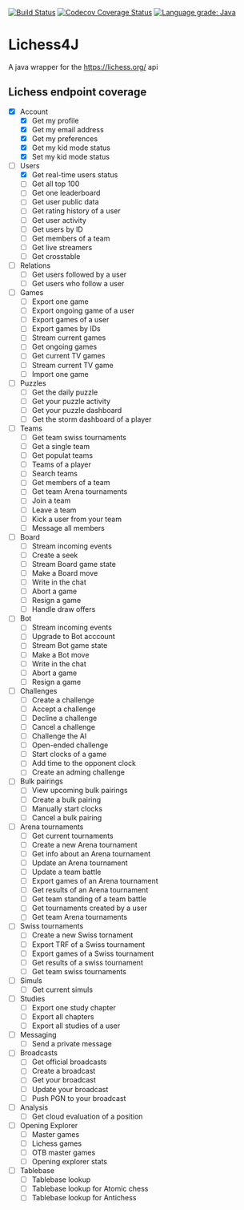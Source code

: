 
[![Build Status](https://github.com/CapOfCave/Lichess4J/actions/workflows/ci.yml/badge.svg?branch=master)](https://github.com/CapOfCave/Lichess4J/actions?query=workflow%3A"Java+CI"+branch%3Amaster)
[![Codecov Coverage Status](https://codecov.io/gh/CapOfCave/Lichess4J/branch/master/graph/badge.svg)](https://codecov.io/gh/CapOfCave/Lichess4J)
[![Language grade: Java](https://img.shields.io/lgtm/grade/java/g/CapOfCave/Lichess4J.svg?logo=lgtm&logoWidth=18)](https://lgtm.com/projects/g/CapOfCave/Lichess4J/context:java)

# Lichess4J
A java wrapper for the https://lichess.org/ api

## Lichess endpoint coverage
- [x] Account
  - [x] Get my profile
  - [x] Get my email address
  - [x] Get my preferences
  - [x] Get my kid mode status
  - [x] Set my kid mode status
- [ ] Users
  - [x] Get real-time users status
  - [ ] Get all top 100
  - [ ] Get one leaderboard
  - [ ] Get user public data
  - [ ] Get rating history of a user
  - [ ] Get user activity
  - [ ] Get users by ID
  - [ ] Get members of a team
  - [ ] Get live streamers
  - [ ] Get crosstable
- [ ] Relations
  - [ ] Get users followed by a user
  - [ ] Get users who follow a user
- [ ] Games
  - [ ] Export one game
  - [ ] Export ongoing game of a user
  - [ ] Export games of a user
  - [ ] Export games by IDs
  - [ ] Stream current games
  - [ ] Get ongoing games
  - [ ] Get current TV games
  - [ ] Stream current TV game
  - [ ] Import one game
- [ ] Puzzles
  - [ ] Get the daily puzzle
  - [ ] Get your puzzle activity
  - [ ] Get your puzzle dashboard
  - [ ] Get the storm dashboard of a player
- [ ] Teams
  - [ ] Get team swiss tournaments
  - [ ] Get a single team
  - [ ] Get populat teams
  - [ ] Teams of a player
  - [ ] Search teams
  - [ ] Get members of a team
  - [ ] Get team Arena tournaments
  - [ ] Join a team
  - [ ] Leave a team
  - [ ] Kick a user from your team
  - [ ] Message all members
- [ ] Board
  - [ ] Stream incoming events
  - [ ] Create a seek
  - [ ] Stream Board game state
  - [ ] Make a Board move
  - [ ] Write in the chat
  - [ ] Abort a game
  - [ ] Resign a game
  - [ ] Handle draw offers
- [ ] Bot
  - [ ] Stream incoming events
  - [ ] Upgrade to Bot acccount
  - [ ] Stream Bot game state
  - [ ] Make a Bot move
  - [ ] Write in the chat
  - [ ] Abort a game
  - [ ] Resign a game
- [ ] Challenges
  - [ ] Create a challenge
  - [ ] Accept a challenge
  - [ ] Decline a challenge
  - [ ] Cancel a challenge
  - [ ] Challenge the AI
  - [ ] Open-ended challenge
  - [ ] Start clocks of a game
  - [ ] Add time to the opponent clock
  - [ ] Create an adming challenge
- [ ] Bulk pairings
  - [ ] View upcoming bulk pairings
  - [ ] Create a bulk pairing
  - [ ] Manually start clocks
  - [ ] Cancel a bulk pairing
- [ ] Arena tournaments
  - [ ] Get current tournaments
  - [ ] Create a new Arena tournament
  - [ ] Get info about an Arena tournament
  - [ ] Update an Arena tournament
  - [ ] Update a team battle
  - [ ] Export games of an Arena tournament
  - [ ] Get results of an Arena tournament
  - [ ] Get team standing of a team battle
  - [ ] Get tournaments created by a user
  - [ ] Get team Arena tournaments
- [ ] Swiss tournaments
  - [ ] Create a new Swiss tornament
  - [ ] Export TRF of a Swiss tournament
  - [ ] Export games of a Swiss tournament
  - [ ] Get results of a swiss tournament
  - [ ] Get team swiss tournaments
- [ ] Simuls
  - [ ] Get current simuls
- [ ] Studies
  - [ ] Export one study chapter
  - [ ] Export all chapters
  - [ ] Export all studies of a user
- [ ] Messaging
  - [ ] Send a private message
- [ ] Broadcasts
  - [ ] Get official broadcasts
  - [ ] Create a broadcast
  - [ ] Get your broadcast
  - [ ] Update your broadcast
  - [ ] Push PGN to your broadcast
- [ ] Analysis
  - [ ] Get cloud evaluation of a position
- [ ] Opening Explorer
  - [ ] Master games
  - [ ] Lichess games
  - [ ] OTB master games
  - [ ] Opening explorer stats
- [ ] Tablebase
  - [ ] Tablebase lookup
  - [ ] Tablebase lookup for Atomic chess
  - [ ] Tablebase lookup for Antichess

